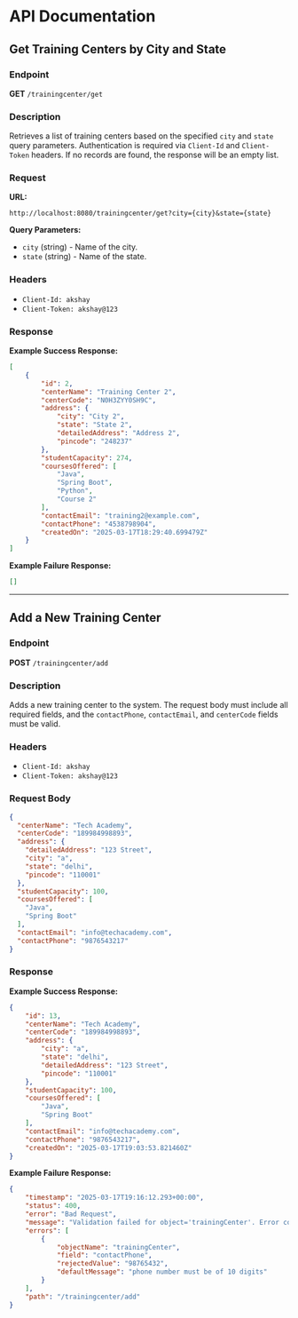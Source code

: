 # API Documentation

## Get Training Centers by City and State

### Endpoint
**GET** `/trainingcenter/get`

### Description
Retrieves a list of training centers based on the specified `city` and `state` query parameters. Authentication is required via `Client-Id` and `Client-Token` headers. If no records are found, the response will be an empty list.

### Request

**URL:**
```
http://localhost:8080/trainingcenter/get?city={city}&state={state}
```

**Query Parameters:**
- `city` (string) - Name of the city.
- `state` (string) - Name of the state.

### Headers
- `Client-Id: akshay`
- `Client-Token: akshay@123`

### Response

**Example Success Response:**
```json
[
    {
        "id": 2,
        "centerName": "Training Center 2",
        "centerCode": "N0H3ZYY0SH9C",
        "address": {
            "city": "City 2",
            "state": "State 2",
            "detailedAddress": "Address 2",
            "pincode": "248237"
        },
        "studentCapacity": 274,
        "coursesOffered": [
            "Java",
            "Spring Boot",
            "Python",
            "Course 2"
        ],
        "contactEmail": "training2@example.com",
        "contactPhone": "4538798904",
        "createdOn": "2025-03-17T18:29:40.699479Z"
    }
]
```

**Example Failure Response:**
```json
[]
```

---

## Add a New Training Center

### Endpoint
**POST** `/trainingcenter/add`

### Description
Adds a new training center to the system. The request body must include all required fields, and the `contactPhone`, `contactEmail`, and `centerCode` fields must be valid.

### Headers
- `Client-Id: akshay`
- `Client-Token: akshay@123`

### Request Body
```json
{
  "centerName": "Tech Academy",
  "centerCode": "189984998893",
  "address": {
    "detailedAddress": "123 Street",
    "city": "a",
    "state": "delhi",
    "pincode": "110001"
  },
  "studentCapacity": 100,
  "coursesOffered": [
    "Java",
    "Spring Boot"
  ],
  "contactEmail": "info@techacademy.com",
  "contactPhone": "9876543217"
}
```

### Response

**Example Success Response:**
```json
{
    "id": 13,
    "centerName": "Tech Academy",
    "centerCode": "189984998893",
    "address": {
        "city": "a",
        "state": "delhi",
        "detailedAddress": "123 Street",
        "pincode": "110001"
    },
    "studentCapacity": 100,
    "coursesOffered": [
        "Java",
        "Spring Boot"
    ],
    "contactEmail": "info@techacademy.com",
    "contactPhone": "9876543217",
    "createdOn": "2025-03-17T19:03:53.821460Z"
}
```

**Example Failure Response:**
```json
{
    "timestamp": "2025-03-17T19:16:12.293+00:00",
    "status": 400,
    "error": "Bad Request",
    "message": "Validation failed for object='trainingCenter'. Error count: 1",
    "errors": [
        {
            "objectName": "trainingCenter",
            "field": "contactPhone",
            "rejectedValue": "98765432",
            "defaultMessage": "phone number must be of 10 digits"
        }
    ],
    "path": "/trainingcenter/add"
}
```

